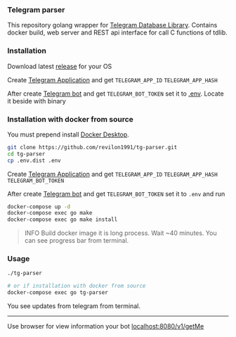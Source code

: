 ### Telegram parser
This repository golang wrapper for [Telegram Database Library](https://core.telegram.org/tdlib).
Contains docker build, web server and REST api interface for call C functions of tdlib.

### Installation
Download latest [release](https://github.com/revilon1991/tg-parser/releases) for your OS

Create [Telegram Application](https://core.telegram.org/api/obtaining_api_id) and get
`TELEGRAM_APP_ID` `TELEGRAM_APP_HASH`

After create [Telegram bot](https://core.telegram.org/bots#3-how-do-i-create-a-bot) and get `TELEGRAM_BOT_TOKEN`
set it to [.env](./.env.dist).
Locate it beside with binary

### Installation with docker from source
You must prepend install [Docker Desktop](https://www.docker.com/get-started).
```bash
git clone https://github.com/revilon1991/tg-parser.git
cd tg-parser
cp .env.dist .env
```
Create [Telegram Application](https://core.telegram.org/api/obtaining_api_id) and get
`TELEGRAM_APP_ID` `TELEGRAM_APP_HASH` `TELEGRAM_BOT_TOKEN`

After create [Telegram bot](https://core.telegram.org/bots#3-how-do-i-create-a-bot) and get `TELEGRAM_BOT_TOKEN`
set it to `.env` and run
```bash
docker-compose up -d
docker-compose exec go make
docker-compose exec go make install
```
> INFO
> Build docker image it is long process. Wait ~40 minutes. You can see progress bar from terminal.

### Usage
```bash
./tg-parser

# or if installation with docker from source
docker-compose exec go tg-parser
```
You see updates from telegram from terminal.
***
Use browser for view information your bot [localhost:8080/v1/getMe](http://localhost:8080/v1/getMe)
 